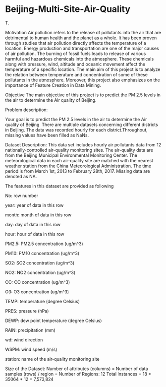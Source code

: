# Beijing-Multi-Site-Air-Quality
T. 

Motivation
Air pollution refers to the release of pollutants into the air that are detrimental to human health and the planet as a whole. It has been proven through studies that air pollution directly affects the temperature of a location. Energy production and transportation are one of the major causes of air pollution. The burning of fossil fuels leads to release of various harmful and hazardous chemicals into the atmosphere. These chemicals along with pressure, wind, altitude and oceanic movement affect the temperature of a specific location. The main aim of this project is to analyze the relation between temperature and concentration of some of these pollutants in the atmosphere. Moreover, this project also emphasizes on the importance of Feature Creation in Data Mining.

Objective
The main objective of this project is to predict the PM 2.5 levels in the air to determine the Air quality of Beijing.

Problem description:

Your goal is to predict the PM 2.5 levels in the air to determine the Air quality of Beijing. There are multiple datasets concerning different districts in Beijing. The data was recorded hourly for each district.Throughout, missing values have been filled as NaNs.

Dataset Description: This data set includes hourly air pollutants data from 12 nationally-controlled air-quality monitoring sites. The air-quality data are from the Beijing Municipal Environmental Monitoring Center. The meteorological data in each air-quality site are matched with the nearest weather station from the China Meteorological Administration. The time period is from March 1st, 2013 to February 28th, 2017. Missing data are denoted as NA.

The features in this dataset are provided as following

No: row number

year: year of data in this row

month: month of data in this row

day: day of data in this row

hour: hour of data in this row

PM2.5: PM2.5 concentration (ug/m^3)

PM10: PM10 concentration (ug/m^3)

SO2: SO2 concentration (ug/m^3)

NO2: NO2 concentration (ug/m^3)

CO: CO concentration (ug/m^3)

O3: O3 concentration (ug/m^3)

TEMP: temperature (degree Celsius)

PRES: pressure (hPa)

DEWP: dew point temperature (degree Celsius)

RAIN: precipitation (mm)

wd: wind direction

WSPM: wind speed (m/s)

station: name of the air-quality monitoring site

Size of the Dataset:
Number of attributes (columns) = 
Number of data samples (rows) / region = 
Number of Regions: 12
Total Instances = 18 * 35064 * 12 = 7,573,824
